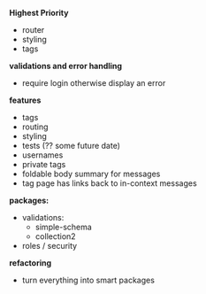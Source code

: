 **Highest Priority**
  - router
  - styling
  - tags

**validations and error handling**
- require login otherwise display an error

**features**
- tags
- routing
- styling
- tests (?? some future date)
- usernames
- private tags
- foldable body summary for messages
- tag page has links back to in-context messages

**packages:**
  - validations:
    - simple-schema
    - collection2
  - roles / security

**refactoring**
  - turn everything into smart packages
